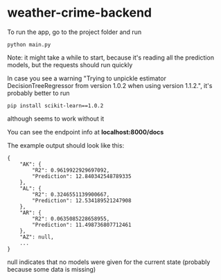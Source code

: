 # weather-crime-backend

To run the app, go to the project folder and run
```
python main.py
```
Note: it might take a while to start, because it's reading all the prediction models, but the requests should run quickly


In case you see a warning "Trying to unpickle estimator DecisionTreeRegressor from version 1.0.2 when using version 1.1.2.", it's probably better to run
```
pip install scikit-learn==1.0.2
```
although seems to work without it

You can see the endpoint info at **localhost:8000/docs**

The example output should look like this:
```
{
    "AK": {
        "R2": 0.9619922929697092,
        "Prediction": 12.840342548789335
    },
    "AL": {
        "R2": 0.3246551139900667,
        "Prediction": 12.534189521247908
    },
    "AR": {
        "R2": 0.0635085228658955,
        "Prediction": 11.498736807712461
    },
    "AZ": null,
    ...
}
```
null indicates that no models were given for the current state (probably because some data is missing)
